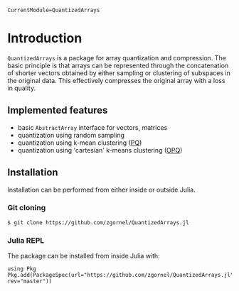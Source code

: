 ```@meta
CurrentModule=QuantizedArrays
```

# Introduction

`QuantizedArrays` is a package for array quantization and compression. The basic principle is that arrays can be represented through the concatenation of shorter vectors obtained by either sampling or clustering of subspaces in the original data. This effectively compresses the original array with a loss in quality.

## Implemented features
 - basic `AbstractArray` interface for vectors, matrices
 - quantization using random sampling
 - quantization using k-mean clustering ([PQ](https://lear.inrialpes.fr/pubs/2011/JDS11/jegou_searching_with_quantization.pdf))
 - quantization using 'cartesian' k-means clustering ([OPQ](https://www.microsoft.com/en-us/research/wp-content/uploads/2016/02/opq_tr.pdf))

## Installation

Installation can be performed from either inside or outside Julia.

### Git cloning
```
$ git clone https://github.com/zgornel/QuantizedArrays.jl
```

### Julia REPL
The package can be installed from inside Julia with:
```
using Pkg
Pkg.add(PackageSpec(url="https://github.com/zgornel/QuantizedArrays.jl", rev="master"))
```
